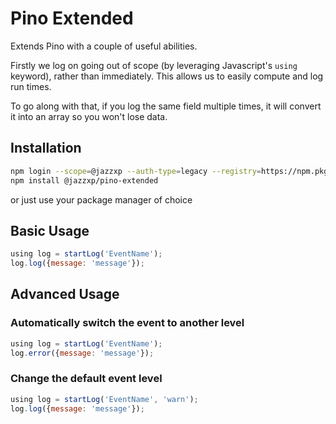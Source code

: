 # Pino Extended

Extends Pino with a couple of useful abilities.

Firstly we log on going out of scope (by leveraging Javascript's `using` keyword),
rather than immediately. This allows us to easily compute and log run times.

To go along with that, if you log the same field multiple times, it will convert
it into an array so you won't lose data.

## Installation

```bash
npm login --scope=@jazzxp --auth-type=legacy --registry=https://npm.pkg.github.com
npm install @jazzxp/pino-extended
```

or just use your package manager of choice

## Basic Usage

```Javascript
using log = startLog('EventName');
log.log({message: 'message'});
```

## Advanced Usage

### Automatically switch the event to another level

```Javascript
using log = startLog('EventName');
log.error({message: 'message'});
```

### Change the default event level

```Javascript
using log = startLog('EventName', 'warn');
log.log({message: 'message'});
```
